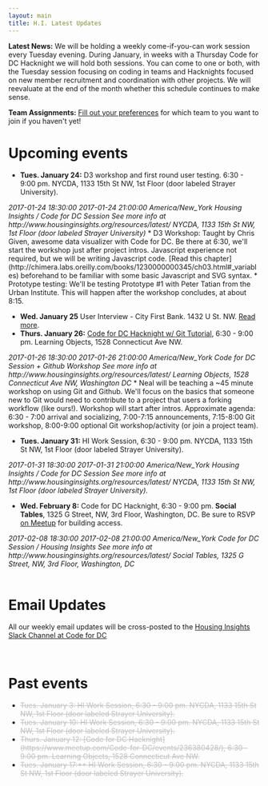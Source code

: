 ```yaml
---
layout: main
title: H.I. Latest Updates
---
```

<div class="well">
  <p><strong>Latest News:</strong>
      We will be holding a weekly come-if-you-can work session every Tuesday evening. During January, in weeks with a Thursday Code for DC Hacknight we will hold both sessions. You can come to one or both, with the Tuesday session focusing on coding in teams and Hacknights focused on new member recruitment and coordination with other projects. We will reevaluate at the end of the month whether this schedule continues to make sense.
    </p>
</div>

<div class="well">
  <p><strong>Team Assignments:</strong>
      <a href="https://docs.google.com/spreadsheets/d/1gjOu2WRdGH-FiJ1u8GBRLVJo118hnfiH8SGT9fD3mVI/edit#gid=0">Fill out your preferences</a> for which team to you want to join if you haven't yet!
    </p>
</div>

# Upcoming events
* **Tues. January 24:** D3 workshop and first round user testing. 6:30 - 9:00 pm. NYCDA, 1133 15th St NW, 1st Floor (door labeled Strayer University).
<span class="addtocalendar atc-style-menu-wb calendar-link">
    <var class="atc_event">
        <var class="atc_date_start">2017-01-24 18:30:00</var>
        <var class="atc_date_end">2017-01-24 21:00:00</var>
        <var class="atc_timezone">America/New_York</var>
        <var class="atc_title">Housing Insights / Code for DC Session</var>
        <var class="atc_description">See more info at http://www.housinginsights.org/resources/latest/</var>
        <var class="atc_location">NYCDA, 1133 15th St NW, 1st Floor (door labeled Strayer University)</var>
    </var>
</span>
  * D3 Workshop: Taught by Chris Given, awesome data visualizer with Code for DC. Be there at 6:30, we'll start the workshop just after project intros. Javascript experience not required, but we will be writing Javascript code. [Read this chapter](http://chimera.labs.oreilly.com/books/1230000000345/ch03.html#_variables) beforehand to be familiar with some basic Javascript and SVG syntax.
  * Prototype testing: We'll be testing Prototype #1 with Peter Tatian from the Urban Institute. This will happen after the workshop concludes, at about 8:15.

* **Wed. January 25** User Interview - City First Bank. 1432 U St. NW. [Read more]({{site.baseurl}}/resources/latest/city-first.html).
* **Thurs. January 26:** [Code for DC Hacknight w/ Git Tutorial](https://www.meetup.com/Code-for-DC/events/236970529/), 6:30 - 9:00 pm. Learning Objects, 1528 Connecticut Ave NW.
<span class="addtocalendar atc-style-menu-wb calendar-link">
    <var class="atc_event">
        <var class="atc_date_start">2017-01-26 18:30:00</var>
        <var class="atc_date_end">2017-01-26 21:00:00</var>
        <var class="atc_timezone">America/New_York</var>
        <var class="atc_title">Code for DC Session + Github Workshop</var>
        <var class="atc_description">See more info at http://www.housinginsights.org/resources/latest/</var>
        <var class="atc_location">Learning Objects, 1528 Connecticut Ave NW, Washington DC</var>
    </var>
</span>
  * Neal will be teaching a ~45 minute workshop on using Git and Github. We'll focus on the basics that someone new to Git would need to contribute to a project that users a forking workflow (like ours!). Workshop will start after intros. Approximate agenda: 6:30 - 7:00 arrival and socializing, 7:00-7:15 announcements, 7:15-8:00 Git workshop, 8:00-9:00 optional Git workshop/activity (or join a project team).

* **Tues. January 31:** HI Work Session, 6:30 - 9:00 pm. NYCDA, 1133 15th St NW, 1st Floor (door labeled Strayer University).
<span class="addtocalendar atc-style-menu-wb calendar-link">
    <var class="atc_event">
        <var class="atc_date_start">2017-01-31 18:30:00</var>
        <var class="atc_date_end">2017-01-31 21:00:00</var>
        <var class="atc_timezone">America/New_York</var>
        <var class="atc_title">Housing Insights / Code for DC Session</var>
        <var class="atc_description">See more info at http://www.housinginsights.org/resources/latest/</var>
        <var class="atc_location">NYCDA, 1133 15th St NW, 1st Floor (door labeled Strayer University).</var>
    </var>
</span>

* **Wed. February 8:** Code for DC Hacknight, 6:30 - 9:00 pm. **Social Tables**, 1325 G Street, NW, 3rd Floor, Washington, DC. Be sure to RSVP [on Meetup](https://www.meetup.com/Code-for-DC/events/236970582/) for building access.
<span class="addtocalendar atc-style-menu-wb calendar-link">
    <var class="atc_event">
        <var class="atc_date_start">2017-02-08 18:30:00</var>
        <var class="atc_date_end">2017-02-08 21:00:00</var>
        <var class="atc_timezone">America/New_York</var>
        <var class="atc_title">Code for DC Session / Housing Insights</var>
        <var class="atc_description">See more info at http://www.housinginsights.org/resources/latest/</var>
        <var class="atc_location">Social Tables, 1325 G Street, NW, 3rd Floor, Washington, DC </var>
    </var>
</span>

<br/>
<br/>


# Email Updates

All our weekly email updates will be cross-posted to the [Housing Insights Slack Channel at Code for DC](https://codefordc.slack.com/messages/housing-insights/)

<br/>


# Past events

* <div style="text-decoration: line-through; color: #bdbdbd">Tues. January 3: HI Work Session, 6:30 - 9:00 pm. NYCDA, 1133 15th St NW, 1st Floor (door labeled Strayer University).</div>
* <div style="text-decoration: line-through; color: #bdbdbd">Tues. January 10: HI Work Session, 6:30 - 9:00 pm. NYCDA, 1133 15th St NW, 1st Floor (door labeled Strayer University).</div>
* <div style="text-decoration: line-through; color: #bdbdbd">Thurs. January 12: [Code for DC Hacknight](https://www.meetup.com/Code-for-DC/events/236380428/), 6:30 - 9:00 pm. Learning Objects, 1528 Connecticut Ave NW.</div>
* <div style="text-decoration: line-through; color: #bdbdbd">Tues. January 17:** HI Work Session, 6:30 - 9:00 pm. NYCDA, 1133 15th St NW, 1st Floor (door labeled Strayer University).</div>
